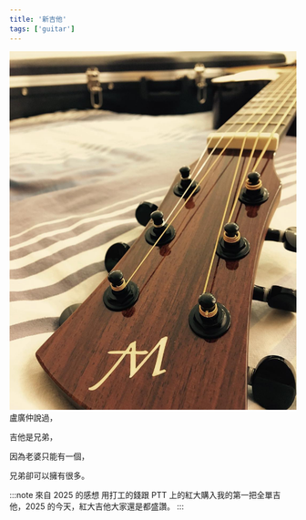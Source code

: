 ```yaml
---
title: '新吉他'
tags: ['guitar']
---
```

![img](./img_ig/201708/001.jpg)
盧廣仲說過，

吉他是兄弟，

因為老婆只能有一個，

兄弟卻可以擁有很多。

:::note 來自 2025 的感想
用打工的錢跟 PTT 上的紅大購入我的第一把全單吉他，2025 的今天，紅大吉他大家還是都盛讚。
:::